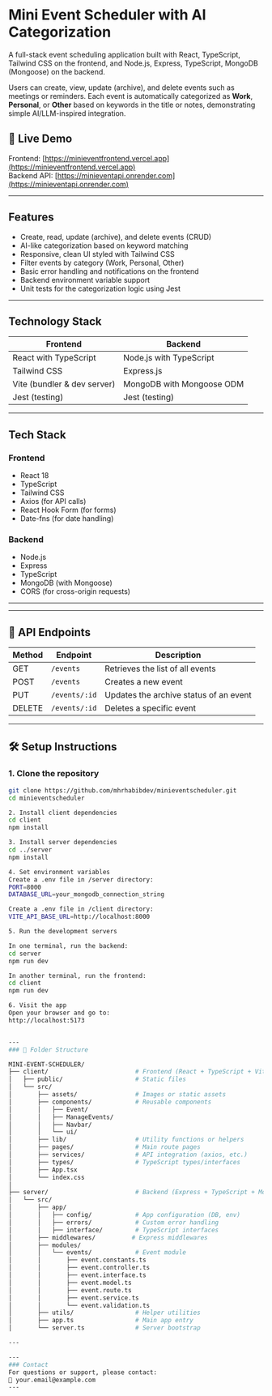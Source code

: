 # Mini Event Scheduler with AI Categorization

A full-stack event scheduling application built with React, TypeScript, Tailwind CSS on the frontend, and Node.js, Express, TypeScript, MongoDB (Mongoose) on the backend.

Users can create, view, update (archive), and delete events such as meetings or reminders. Each event is automatically categorized as **Work**, **Personal**, or **Other** based on keywords in the title or notes, demonstrating simple AI/LLM-inspired integration.

## 🔗 Live Demo

Frontend: [https://minieventfrontend.vercel.app](https://minieventfrontend.vercel.app)  
Backend API: [https://minieventapi.onrender.com](https://minieventapi.onrender.com)


---

## Features

- Create, read, update (archive), and delete events (CRUD)
- AI-like categorization based on keyword matching
- Responsive, clean UI styled with Tailwind CSS
- Filter events by category (Work, Personal, Other)
- Basic error handling and notifications on the frontend
- Backend environment variable support
- Unit tests for the categorization logic using Jest

---

## Technology Stack

| Frontend                        | Backend                       |
| -------------------------------|------------------------------|
| React with TypeScript           | Node.js with TypeScript       |
| Tailwind CSS                   | Express.js                   |
| Vite (bundler & dev server)    | MongoDB with Mongoose ODM    |
| Jest (testing)                 | Jest (testing)               |

---

## Tech Stack

### Frontend
- React 18
- TypeScript
- Tailwind CSS
- Axios (for API calls)
- React Hook Form (for forms)
- Date-fns (for date handling)

### Backend
- Node.js
- Express
- TypeScript
- MongoDB (with Mongoose)
- CORS (for cross-origin requests)


---

---

## 🚀 API Endpoints

| Method | Endpoint         | Description                                  |
|--------|------------------|----------------------------------------------|
| GET    | `/events`        | Retrieves the list of all events             |
| POST   | `/events`        | Creates a new event                          |
| PUT    | `/events/:id`    | Updates the archive status of an event       |
| DELETE | `/events/:id`    | Deletes a specific event                     |

---

## 🛠️ Setup Instructions

### 1. Clone the repository

```bash
git clone https://github.com/mhrhabibdev/minieventscheduler.git
cd minieventscheduler

2. Install client dependencies
cd client
npm install

3. Install server dependencies
cd ../server
npm install

4. Set environment variables
Create a .env file in /server directory:
PORT=8000
DATABASE_URL=your_mongodb_connection_string

Create a .env file in /client directory:
VITE_API_BASE_URL=http://localhost:8000

5. Run the development servers

In one terminal, run the backend:
cd server
npm run dev

In another terminal, run the frontend: 
cd client
npm run dev

6. Visit the app
Open your browser and go to:
http://localhost:5173


---
### 📁 Folder Structure

MINI-EVENT-SCHEDULER/
├── client/                        # Frontend (React + TypeScript + Vite)
│   ├── public/                    # Static files
│   └── src/
│       ├── assets/                # Images or static assets
│       ├── components/            # Reusable components
│       │   ├── Event/
│       │   ├── ManageEvents/
│       │   ├── Navbar/
│       │   └── ui/
│       ├── lib/                   # Utility functions or helpers
│       ├── pages/                 # Main route pages
│       ├── services/              # API integration (axios, etc.)
│       ├── types/                 # TypeScript types/interfaces
│       ├── App.tsx
│       └── index.css
│
├── server/                        # Backend (Express + TypeScript + MongoDB)
│   └── src/
│       ├── app/
│       │   ├── config/            # App configuration (DB, env)
│       │   ├── errors/            # Custom error handling
│       │   ├── interface/         # TypeScript interfaces
│       ├── middlewares/          # Express middlewares
│       ├── modules/
│       │   └── events/            # Event module
│       │       ├── event.constants.ts
│       │       ├── event.controller.ts
│       │       ├── event.interface.ts
│       │       ├── event.model.ts
│       │       ├── event.route.ts
│       │       ├── event.service.ts
│       │       └── event.validation.ts
│       ├── utils/                 # Helper utilities
│       ├── app.ts                 # Main app entry
│       └── server.ts              # Server bootstrap

---

---
### Contact
For questions or support, please contact:
📧 your.email@example.com
---





